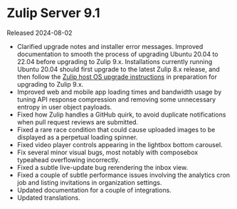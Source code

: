 # Zulip Server 9.1
Released 2024-08-02

- Clarified upgrade notes and installer error messages. Improved documentation to smooth the process of upgrading Ubuntu 20.04 to 22.04 before upgrading to Zulip 9.x. Installations currently running Ubuntu 20.04 should first upgrade to the latest Zulip 8.x release, and then follow the [Zulip host OS upgrade instructions](https://zulip.readthedocs.io/en/latest/production/upgrade.html#upgrading-the-operating-system) in preparation for upgrading to Zulip 9.x.
- Improved web and mobile app loading times and bandwidth usage by tuning API response compression and removing some unnecessary entropy in user object payloads.
- Fixed how Zulip handles a GitHub quirk, to avoid duplicate notifications when pull request reviews are submitted.
- Fixed a rare race condition that could cause uploaded images to be displayed as a perpetual loading spinner.
- Fixed video player controls appearing in the lightbox bottom carousel.
- Fix several minor visual bugs, most notably with composebox typeahead overflowing incorrectly.
- Fixed a subtle live-update bug rerendering the inbox view.
- Fixed a couple of subtle performance issues involving the analytics cron job and listing invitations in organization settings.
- Updated documentation for a couple of integrations.
- Updated translations.